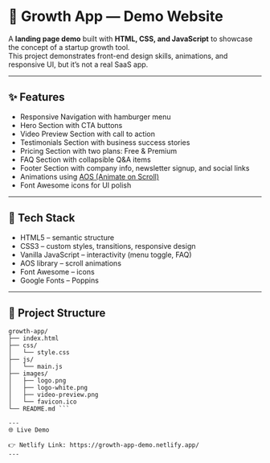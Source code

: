 # 🌱 Growth App — Demo Website

A **landing page demo** built with **HTML, CSS, and JavaScript** to showcase the concept of a startup growth tool.  
This project demonstrates front-end design skills, animations, and responsive UI, but it’s not a real SaaS app.

---

## ✨ Features

- Responsive Navigation with hamburger menu
- Hero Section with CTA buttons
- Video Preview Section with call to action
- Testimonials Section with business success stories
- Pricing Section with two plans: Free & Premium
- FAQ Section with collapsible Q&A items
- Footer Section with company info, newsletter signup, and social links
- Animations using [AOS (Animate on Scroll)](https://michalsnik.github.io/aos/)
- Font Awesome icons for UI polish

---

## 🧰 Tech Stack

- HTML5 – semantic structure
- CSS3 – custom styles, transitions, responsive design
- Vanilla JavaScript – interactivity (menu toggle, FAQ)
- AOS library – scroll animations
- Font Awesome – icons
- Google Fonts – Poppins

---

## 📂 Project Structure

```plaintext
growth-app/
├── index.html
├── css/
│   └── style.css
├── js/
│   └── main.js
├── images/
│   ├── logo.png
│   ├── logo-white.png
│   ├── video-preview.png
│   └── favicon.ico
└── README.md ```

---
🌐 Live Demo

👉 Netlify Link: https://growth-app-demo.netlify.app/
---